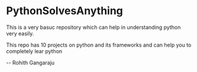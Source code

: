 # PythonSolvesAnything
This is a very basuc repository which can help in understanding python very easily.

This repo has 10 projects on python and its frameworks and can help you to completely lear python 

-- Rohith Gangaraju
